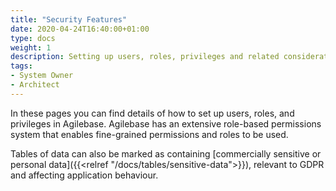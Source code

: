 ```yaml
---
title: "Security Features"
date: 2020-04-24T16:40:00+01:00
type: docs
weight: 1
description: Setting up users, roles, privileges and related considerations
tags:
- System Owner
- Architect
---
```

In these pages you can find details of how to set up users, roles, and privileges in Agilebase. Agilebase has an extensive role-based permissions system that enables fine-grained permissions and roles to be used.

Tables of data can also be marked as containing [commercially sensitive or personal data]({{<relref "/docs/tables/sensitive-data">}}), relevant to GDPR and affecting application behaviour.
